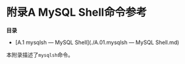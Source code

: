 # 附录A MySQL Shell命令参考

**目录**

- [A.1 mysqlsh — MySQL Shell](./A.01.mysqlsh — MySQL Shell.md)

本附录描述了`mysqlsh`命令。

